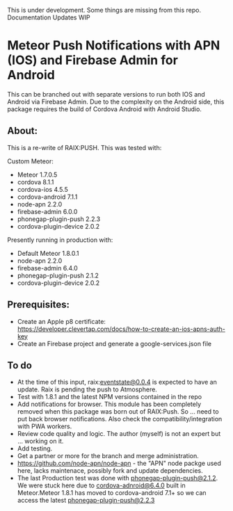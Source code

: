 This is under development. Some things are missing from this repo.
Documentation Updates WIP

# Meteor Push Notifications with APN (IOS) and Firebase Admin for Android
This can be branched out with separate versions to run both IOS and Android via Firebase Admin.
Due to the complexity on the Android side, this package requires the build of Cordova Android with Android Studio.

## About:
This is a re-write of RAIX:PUSH.
This was tested with:

Custom Meteor:
* Meteor 1.7.0.5
* cordova 8.1.1
* cordova-ios 4.5.5
* cordova-android 7.1.1
* node-apn 2.2.0
* firebase-admin 6.0.0
* phonegap-plugin-push 2.2.3
* cordova-plugin-device 2.0.2

Presently running in production with:
* Default Meteor 1.8.0.1
* node-apn 2.2.0
* firebase-admin 6.4.0
* phonegap-plugin-push 2.1.2
* cordova-plugin-device 2.0.2

## Prerequisites:

* Create an Apple p8 certificate: https://developer.clevertap.com/docs/how-to-create-an-ios-apns-auth-key
* Create an Firebase project and generate a google-services.json file

## To do
* At the time of this input, raix:eventstate@0.0.4 is expected to have an update. Raix is pending the push to Atmosphere.
* Test with 1.8.1 and the latest NPM versions contained in the repo
* Add notifications for browser. This module has been completely removed when this package was born out of RAIX:Push. So ... need to put back browser notifications. Also check the compatibility/integration with PWA workers.
* Review code quality and logic. The author (myself) is not an expert but ... working on it.
* Add testing.
* Get a partner or more for the branch and merge administration.
* https://github.com/node-apn/node-apn - the "APN" node packge used here, lacks maintenace, possibly fork and update dependencies.
* The last Production test was done with phonegap-plugin-push@2.1.2. We were stuck here due to cordova-adnroid@6.4.0 built in Meteor.Meteor 1.8.1 has moved to cordova-android 7.1+ so we can access the latest phonegap-plugin-push@2.2.3



